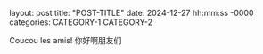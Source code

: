 layout: post
title: "POST-TITLE"
date: 2024-12-27 hh:mm:ss -0000
categories: CATEGORY-1 CATEGORY-2


Coucou les amis!
你好啊朋友们